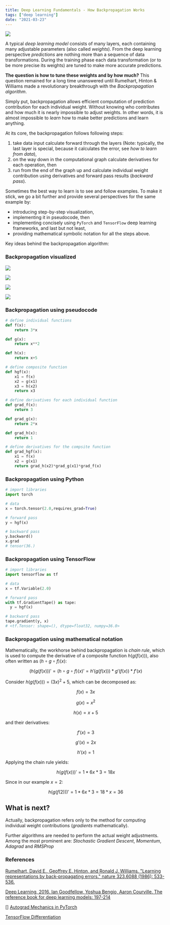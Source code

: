 ```yaml
---
title: Deep Learning Fundamentals - How Backpropagation Works 
tags: ["deep learning"]
date: "2021-03-23"
---
```

![](backpropagatin-cover.png)

A typical *deep learning model* consists of many layers, each containing many adjustable parameters (also called *weights*). From the deep learning perspective *predictions* are nothing more than a sequence of data transformations. During the training phase each data transformation (or to be more precise its weights) are tuned to make more accurate predictions. 

**The question is how to tune these weights and by how much?** This question remained for a long time unanswered until Rumelhart, Hinton & Williams made a revolutionary breakthrough with the *Backpropagation algorithm*.

Simply put, backpropagation allows efficient computation of prediction contribution for each individual weight. Without knowing who contributes and how much it is nearly impossible to adjust weights. In other words, it is almost impossible to *learn* how to make better predictions and learn anything.

At its core, the backpropagation follows following steps:
1. take data input calculate forward through the layers (Note: typically, the last layer is special, because it calculates the error, see *how to learn from data*),
2. on the way down in the computational graph calculate derivatives for each operation, then
3. run from the end of the graph up and calculate individual weight contribution using derivatives and forward pass results (*backward pass*).

Sometimes the best way to learn is to see and follow examples. To make it stick, we go a bit further and provide several perspectives for the same example by: 
* introducing step-by-step visualization,
* implementing it in pseudocode, then
* implementing concisely using `PyTorch` and `TensorFlow` deep learning frameworks, and last but not least, 
* providing mathematical symbolic notation for all the steps above.

Key ideas behind the backpropagation algorithm: 
### Backpropagation visualized

![](backpropagation_comp_graph.png)

![](backpropagation_forward_pass1.png)

![](backpropagation_forward_pass2.png)

![](backpropagation_backward_pass.png)

### Backpropagation using pseudocode

```python
# define individual functions
def f(x):
    return 3*x

def g(x):
    return x**2

def h(x):
    return x+5
```

```python
# define composite function
def hgf(x):
    x1 = f(x)
    x2 = g(x1)
    x3 = h(x2)
    return x3
```

```python
# define derivatives for each individual function
def grad_f(x):
    return 3

def grad_g(x):
    return 2*x

def grad_h(x):
    return 1
```

```python
# define derivatives for the compsite function
def grad_hgf(x):
    x1 = f(x)
    x2 = g(x1)
    return grad_h(x2)*grad_g(x1)*grad_f(x)
```



### Backpropagation using Python

```python
# import libraries
import torch

# data
x = torch.tensor(2.0,requires_grad=True)

# forward pass
y = hgf(x)

# backward pass
y.backward()
x.grad 
# tensor(36.)
```

### Backpropagation using TensorFlow

```python
# import libraries
import tensorflow as tf

# data
x = tf.Variable(2.0)

# forward pass
with tf.GradientTape() as tape:
  y = hgf(x)

# backward pass
tape.gradient(y, x) 
# <tf.Tensor: shape=(), dtype=float32, numpy=36.0>
```

### Backpropagation using mathematical notation

Mathematically, the workhorse behind backpropagation is *chain rule*, which is used to compute the derivative of a composite function $h(g(f(x)))$, also often written as $(h \circ g \circ f)(x)$:

$$(h(g(f(x)))'=(h \circ g \circ f)(x)'=h'(g(f(x)))*g'(f(x))*f'(x)$$

Consider $h(g(f(x)))=(3x)^2+5$, which can be decomposed as:

$$f(x) = 3x$$

$$g(x)=x^2$$

$$h(x)=x+5$$

and their derivatives:

$$f'(x) = 3$$

$$g'(x)=2x$$

$$h'(x)=1$$

Applying the chain rule yields:

$$h(g(f(x)))'=1*6x*3=18x$$ 

Since in our example $x=2$:

$$h(g(f(2)))'=1*6x*3=18*x=36$$ 

## What is next?
Actually, backpropagation refers only to the method for computing individual weight contributions (*gradients* mathematically). 

Further algorithms are needed to perform the actual weight adjustments. Among the most prominent are: *Stochastic Gradient Descent*, *Momentum*, *Adagrad* and *RMSProp*

### References
[Rumelhart, David E., Geoffrey E. Hinton, and Ronald J. Williams. "Learning representations by back-propagating errors." nature 323.6088 (1986): 533-536.](http://www.cs.toronto.edu/~hinton/absps/naturebp.pdf)

[Deep Learning, 2016. Ian Goodfellow, Yoshua Bengio, Aaron Courville. The reference book for deep learning models: 197-214](https://www.deeplearningbook.org/)

[]
[Autograd Mechanics in PyTorch](https://pytorch.org/docs/stable/notes/autograd.html)

[TensorFlow Differentiation](https://www.tensorflow.org/guide/advanced_autodiff)